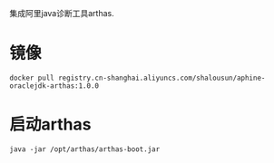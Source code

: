 集成阿里java诊断工具arthas.

# 镜像
```
docker pull registry.cn-shanghai.aliyuncs.com/shalousun/aphine-oraclejdk-arthas:1.0.0
```
# 启动arthas
```
java -jar /opt/arthas/arthas-boot.jar
```